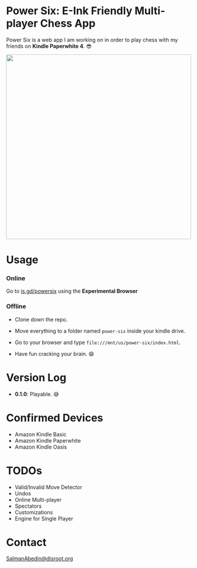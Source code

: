 # Power Six: E-Ink Friendly Multi-player Chess App

Power Six is a web app I am working on in order to play chess with my friends on **Kindle Paperwhite 4**. 😎

<img src="https://gitlab.com/salman-abedin/assets/-/raw/master/power-six.png" width="500">

# Usage

### Online

Go to [is.gd/powersix](https://is.gd/powersix) using the **Experimental Browser**

### Offline

-  Clone down the repo.

-  Move everything to a folder named `power-six` inside your kindle drive.

-  Go to your browser and type `file:///mnt/us/power-six/index.html`.

-  Have fun cracking your brain. 😄

# Version Log

-  **0.1.0**: Playable. 😅

# Confirmed Devices

-  Amazon Kindle Basic
-  Amazon Kindle Paperwhite
-  Amazon Kindle Oasis

# TODOs

-  Valid/Invalid Move Detector
-  Undos
-  Online Multi-player
-  Spectators
-  Customizations
-  Engine for Single Player

# Contact

SalmanAbedin@disroot.org
